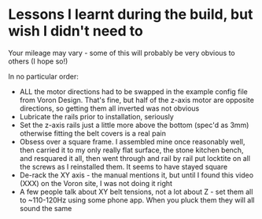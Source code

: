 # Lessons I learnt during the build, but wish I didn't need to
Your mileage may vary - some of this will probably be very obvious to others (I hope so!)

In no particular order:
- ALL the motor directions had to be swapped in the example config file from Voron Design. That's fine, but half of the z-axis motor are opposite directions, so getting them all inverted was not obvious
- Lubricate the rails prior to installation, seriously
- Set the z-axis rails just a little more above the bottom (spec'd as 3mm) otherwise fitting the belt covers is a real pain
- Obsess over a square frame. I assembled mine once reasonably well, then carried it to my only really flat surface, the stone kitchen bench, and resquared it all, then went through and rail by rail put locktite on all the screws as I reinstalled them. It seems to have stayed square
- De-rack the XY axis - the manual mentions it, but until I found this video (XXX) on the Voron site, I was not doing it right
- A few people talk about XY belt tensions, not a lot about Z - set them all to ~110-120Hz using some phone app. When you pluck them they will all sound the same
